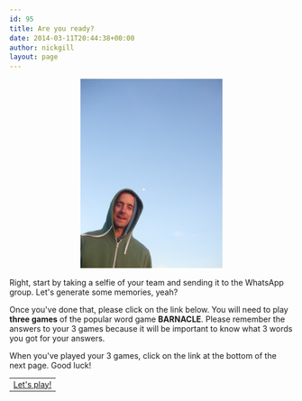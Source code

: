 ```yaml
---
id: 95
title: Are you ready?
date: 2014-03-11T20:44:38+00:00
author: nickgill
layout: page
---
```


<p align="center">
<img src="../sb1.JPG" width="50%" alt="legend" />
</p>
<p>
Right, start by taking a selfie of your team and sending it to the WhatsApp group. Let's generate some memories, yeah?
</p>
<p>
Once you've done that, please click on the link below. You will need to play <b>three games</b> of the popular word game <b>BARNACLE</b>. Please remember the answers to your 3 games because it will be important to know what 3 words you got for your answers.
</p>
<p>
When you've played your 3 games, click on the link at the bottom of the next page. Good luck!
</p>
<table width="100%" cellspacing="20">
  <tr><td align="center"><a href = "p2.html">Let's play!</a></td></tr>
</table>
